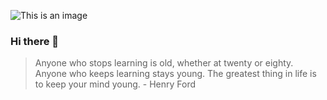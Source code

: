 ![This is an image](https://myoctocat.com/assets/images/base-octocat.svg)

### Hi there 👋

> Anyone who stops learning is old, whether at twenty or eighty. 
> Anyone who keeps learning stays young. The greatest thing in life is to keep your mind young. - Henry Ford

<!--
**riyasql/riyasql** is a ✨ _special_ ✨ repository because its `README.md` (this file) appears on your GitHub profile.

Here are some ideas to get you started:

- 🔭 I’m currently working on ...
- 🌱 I’m currently learning ...
- 👯 I’m looking to collaborate on ...
- 🤔 I’m looking for help with ...
- 💬 Ask me about ...
- 📫 How to reach me: ...
- 😄 Pronouns: ...
- ⚡ Fun fact: ...
-->
